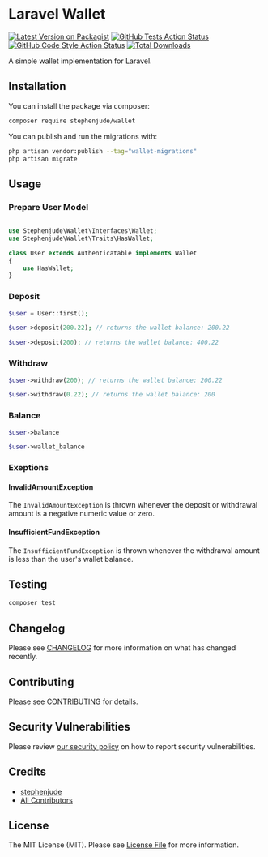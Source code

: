 # Laravel Wallet

[![Latest Version on Packagist](https://img.shields.io/packagist/v/stephenjude/wallet.svg?style=flat-square)](https://packagist.org/packages/stephenjude/wallet)
[![GitHub Tests Action Status](https://img.shields.io/github/workflow/status/stephenjude/wallet/run-tests?label=tests)](https://github.com/stephenjude/wallet/actions?query=workflow%3Arun-tests+branch%3Amain)
[![GitHub Code Style Action Status](https://img.shields.io/github/workflow/status/stephenjude/wallet/Check%20&%20fix%20styling?label=code%20style)](https://github.com/stephenjude/wallet/actions?query=workflow%3A"Check+%26+fix+styling"+branch%3Amain)
[![Total Downloads](https://img.shields.io/packagist/dt/stephenjude/wallet.svg?style=flat-square)](https://packagist.org/packages/stephenjude/wallet)

A simple wallet implementation for Laravel.

## Installation

You can install the package via composer:

```bash
composer require stephenjude/wallet
```

You can publish and run the migrations with:

```bash
php artisan vendor:publish --tag="wallet-migrations"
php artisan migrate
```

[//]: # ()

[//]: # (```bash)

[//]: # (php artisan vendor:publish --tag="wallet-config")

[//]: # (```)

## Usage

### Prepare User Model

```php

use Stephenjude\Wallet\Interfaces\Wallet;
use Stephenjude\Wallet\Traits\HasWallet;

class User extends Authenticatable implements Wallet
{
    use HasWallet;
}
```

### Deposit

```php
$user = User::first();

$user->deposit(200.22); // returns the wallet balance: 200.22

$user->deposit(200); // returns the wallet balance: 400.22
```

### Withdraw
```php
$user->withdraw(200); // returns the wallet balance: 200.22

$user->withdraw(0.22); // returns the wallet balance: 200
```

### Balance

```php
$user->balance

$user->wallet_balance
```

### Exeptions
#### InvalidAmountException
The `InvalidAmountException` is thrown whenever the deposit or withdrawal amount is a negative numeric value or zero.

#### InsufficientFundException
The `InsufficientFundException` is thrown whenever the withdrawal amount is less than the user's wallet balance.

## Testing

```bash
composer test
```

## Changelog

Please see [CHANGELOG](CHANGELOG.md) for more information on what has changed recently.

## Contributing

Please see [CONTRIBUTING](https://github.com/spatie/.github/blob/main/CONTRIBUTING.md) for details.

## Security Vulnerabilities

Please review [our security policy](../../security/policy) on how to report security vulnerabilities.

## Credits

- [stephenjude](https://github.com/stephenjude)
- [All Contributors](../../contributors)

## License

The MIT License (MIT). Please see [License File](LICENSE.md) for more information.
